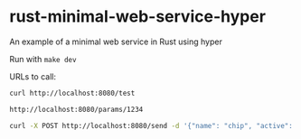 # rust-minimal-web-service-hyper

An example of a minimal web service in Rust using hyper

Run with `make dev`

URLs to call:

```bash
curl http://localhost:8080/test

http://localhost:8080/params/1234

curl -X POST http://localhost:8080/send -d '{"name": "chip", "active": true }'
```
